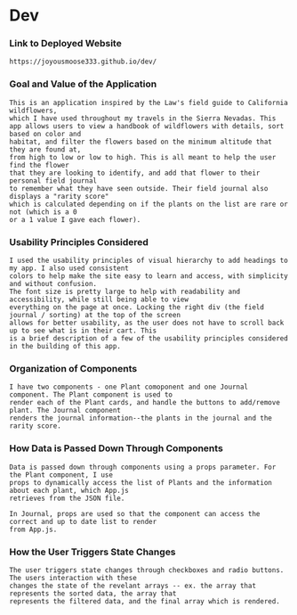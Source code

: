 # Dev

### Link to Deployed Website
    https://joyousmoose333.github.io/dev/

### Goal and Value of the Application
    This is an application inspired by the Law's field guide to California wildflowers,
    which I have used throughout my travels in the Sierra Nevadas. This 
    app allows users to view a handbook of wildflowers with details, sort based on color and 
    habitat, and filter the flowers based on the minimum altitude that they are found at,
    from high to low or low to high. This is all meant to help the user find the flower 
    that they are looking to identify, and add that flower to their personal field journal 
    to remember what they have seen outside. Their field journal also displays a "rarity score"
    which is calculated depending on if the plants on the list are rare or not (which is a 0
    or a 1 value I gave each flower).

### Usability Principles Considered
    I used the usability principles of visual hierarchy to add headings to my app. I also used consistent 
    colors to help make the site easy to learn and access, with simplicity and without confusion. 
    The font size is pretty large to help with readability and accessibility, while still being able to view 
    everything on the page at once. Locking the right div (the field journal / sorting) at the top of the screen 
    allows for better usability, as the user does not have to scroll back up to see what is in their cart. This 
    is a brief description of a few of the usability principles considered in the building of this app.

### Organization of Components
    I have two components - one Plant comoponent and one Journal component. The Plant component is used to 
    render each of the Plant cards, and handle the buttons to add/remove plant. The Journal component 
    renders the journal information--the plants in the journal and the rarity score.

### How Data is Passed Down Through Components
    Data is passed down through components using a props parameter. For the Plant component, I use 
    props to dynamically access the list of Plants and the information about each plant, which App.js 
    retrieves from the JSON file.
    
    In Journal, props are used so that the component can access the correct and up to date list to render 
    from App.js.
 
### How the User Triggers State Changes
    The user triggers state changes through checkboxes and radio buttons. The users interaction with these 
    changes the state of the revelant arrays -- ex. the array that represents the sorted data, the array that 
    represents the filtered data, and the final array which is rendered. 

